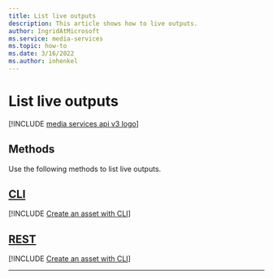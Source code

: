 ```yaml
---
title: List live outputs
description: This article shows how to live outputs.
author: IngridAtMicrosoft
ms.service: media-services
ms.topic: how-to
ms.date: 3/16/2022
ms.author: inhenkel
---
```


# List live outputs

[!INCLUDE [media services api v3 logo](./includes/v3-hr.md)]

## Methods

Use the following methods to list live outputs.

## [CLI](#tab/cli/)

[!INCLUDE [Create an asset with CLI](./includes/task-list-live-output-cli.md)]

## [REST](#tab/rest/)

[!INCLUDE [Create an asset with CLI](./includes/task-list-live-output-rest.md)]

---
